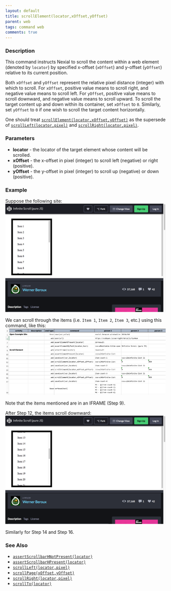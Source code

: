 ```yaml
---
layout: default
title: scrollElement(locator,xOffset,yOffset)
parent: web
tags: command web
comments: true
---
```


### Description
This command instructs Nexial to scroll the content within a web element (denoted by `locator`) by specified x-offset 
(`xOffset`) and y-offset (`yOffset`) relative to its current position.

Both `xOffset` and `yOffset` represent the relative pixel distance (integer) with which to scroll. For `xOffset`, 
positive value means to scroll right, and negative value means to scroll left. For `yOffset`, positive value means to 
scroll downward, and negative value means to scroll upward. To scroll the target content up and down within its 
container, set `xOffset` to `0`. Similarly, set `yOffset` to `0` if one wish to scroll the target content horizontally.  

One should treat [`scrollElement(locator,xOffset,yOffset)`](scrollElement(locator,xOffset,yOffset)) as the supersede 
of [`scrollLeft(locator,pixel)`](scrollLeft(locator,pixel)) and [`scrollRight(locator,pixel)`](scrollRight(locator,pixel)).


### Parameters
- **locator** - the locator of the target element whose content will be scrolled.
- **xOffset** - the x-offset in pixel (integer) to scroll left (negative) or right (positive).
- **yOffset** - the y-offset in pixel (integer) to scroll up (negative) or down (positive).


### Example
Suppose the following site:<br/>
![](image/scrollElement_01.png)

We can scroll through the items (i.e. `Item 1`, `Item 2`, `Item 3`, etc.) using this command, like this:<br/>
![](image/scrollElement_05.png)

Note that the items mentioned are in an IFRAME (Step 9).

After Step 12, the items scroll downward:<br/>
![](image/scrollElement_02.png)

Similarly for Step 14 and Step 16.


### See Also
- [`assertScrollbarHNotPresent(locator)`](assertScrollbarHNotPresent(locator))
- [`assertScrollbarHPresent(locator)`](assertScrollbarHPresent(locator))
- [`scrollLeft(locator,pixel)`](scrollLeft(locator,pixel))
- [`scrollPage(xOffset,yOffset)`](scrollPage(xOffset,yOffset))
- [`scrollRight(locator,pixel)`](scrollRight(locator,pixel))
- [`scrollTo(locator)`](scrollTo(locator))
